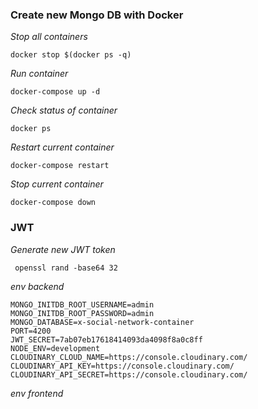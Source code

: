### Create new Mongo DB with Docker

*Stop all containers*
```
docker stop $(docker ps -q)
```

*Run container*
```
docker-compose up -d
```

*Check status of container*
```
docker ps
```

*Restart current container*
```
docker-compose restart
```

*Stop current container*
```
docker-compose down
```


### JWT
*Generate new JWT token*

```
 openssl rand -base64 32
```

*env backend*
```dotenv
MONGO_INITDB_ROOT_USERNAME=admin
MONGO_INITDB_ROOT_PASSWORD=admin
MONGO_DATABASE=x-social-network-container
PORT=4200
JWT_SECRET=7ab07eb17618414093da4098f8a0c8ff
NODE_ENV=development
CLOUDINARY_CLOUD_NAME=https://console.cloudinary.com/
CLOUDINARY_API_KEY=https://console.cloudinary.com/
CLOUDINARY_API_SECRET=https://console.cloudinary.com/
```

*env frontend*
```dotenv


```